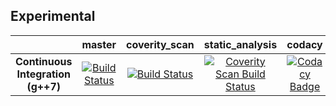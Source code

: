 ## Experimental

|     |  master | coverity_scan | static_analysis | codacy |
|:---:|:-------:|:-------------:|:---------------:|:------:|
|**Continuous Integration (g++7)**|[![Build Status](https://travis-ci.org/Dllieu/cpp_benchmark.svg?branch=master)](https://travis-ci.org/Dllieu/cpp_benchmark)|[![Build Status](https://travis-ci.org/Dllieu/cpp_benchmark.svg?branch=coverity_scan)](https://travis-ci.org/Dllieu/cpp_benchmark)|<a href="https://scan.coverity.com/projects/dllieu-cpp_benchmark"> <img alt="Coverity Scan Build Status" src="https://scan.coverity.com/projects/7893/badge.svg"/> </a>|[![Codacy Badge](https://api.codacy.com/project/badge/Grade/f6f523555f42439a945d5588e13750e4)](https://www.codacy.com/app/molina-stephan/cpp_benchmark?utm_source=github.com&amp;utm_medium=referral&amp;utm_content=Dllieu/cpp_benchmark&amp;utm_campaign=Badge_Grade)|
